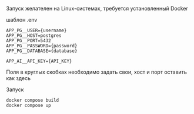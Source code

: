 Запуск желателен на Linux-системах, требуется установленный Docker

шаблон .env
```
APP_PG__USER={username}
APP_PG__HOST=postgres
APP_PG__PORT=5432
APP_PG__PASSWORD={password}
APP_PG__DATABASE={database}

APP_AI__API_KEY={API_KEY}
```
Поля в круглых скобках необходимо задать свои, хост и порт оставить как здесь

Запуск
```
docker compose build
docker compose up
```
